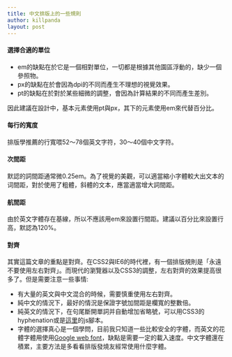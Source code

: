 ```yaml
---
title: 中文排版上的一些規則
author: killpanda
layout: post
---
```

#### 選擇合適的單位

*   em的缺點在於它是一個相對單位，一切都是根據其他園區浮動的，缺少一個參照物。
*   px的缺點在於會因為dpi的不同而產生不理想的視覺效果。
*   pt的缺點在於對於某些細微的調整，會因為計算結果的不同而產生差別。

因此建議在設計中，基本元素使用pt與px，其下的元素使用em來代替百分比。

#### 每行的寬度

排版學推薦的行寬喂52～78個英文字符，30～40個中文字符。

#### 次間距

默認的詞間距通常微0.25em。為了視覺的美觀，可以適當縮小字體較大出文本的词間距，對於使用了粗體，斜體的文本，應當適當增大詞間距。

#### 航間距

由於英文字體存在基線，所以不應該用em來設置行間距。建議以百分比來設置行高，默認為120%。

#### 對齊

其實這篇文章的重點是對齊。在CSS2與IE6的時代裡，有一個排版規則是「永遠不要使用左右對齊」。而現代的瀏覽器以及CSS3的調整，左右對齊的效果提高很多了。但是需要注意一些事情:

*   有大量的英文與中文混合的時候，需要慎重使用左右對齊。
*   純中文的情況下，最好的情況是保證字號加間距是欄寬的整數倍。
*   純英文的情況下，在句尾斷開單詞并自動增加省略號，可以用CSS3的hyphenation或是[這里][1]的js腳本。
*   字體的選擇真心是一個學問，目前我只知道一些比較安全的字體，而英文的花體字體用使用[Google web font][2]，缺點是需要一定的載入速度。中文字體還在積累，主要方法是多看看排版發燒友經常使用什麼字體。

 [1]: http://www.bramstein.com/projects/typeset/flatland/
 [2]: http://www.google.com/webfonts
